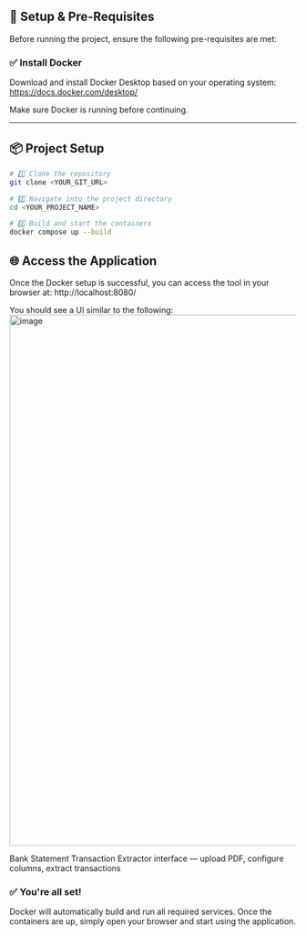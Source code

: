 ## 🚀 Setup & Pre-Requisites

Before running the project, ensure the following pre-requisites are met:

### ✅ Install Docker
Download and install Docker Desktop based on your operating system:  
https://docs.docker.com/desktop/

Make sure Docker is running before continuing.

---

## 📦 Project Setup

```sh
# 1️⃣ Clone the repository
git clone <YOUR_GIT_URL>

# 2️⃣ Navigate into the project directory
cd <YOUR_PROJECT_NAME>

# 3️⃣ Build and start the containers
docker compose up --build
```
## 🌐 Access the Application

Once the Docker setup is successful, you can access the tool in your browser at:
http://localhost:8080/

You should see a UI similar to the following:
<img width="1463" height="930" alt="image" src="https://github.com/user-attachments/assets/c63a7ea7-58b9-4337-9f5e-4050f413483b" />

Bank Statement Transaction Extractor interface — upload PDF, configure columns, extract transactions

### ✅ You're all set!

Docker will automatically build and run all required services.
Once the containers are up, simply open your browser and start using the application.
